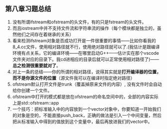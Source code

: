 ## 第八章习题总结
1. 没有所谓ifstream和ofstream的头文件，有的只是fstream的头文件。
2. 而且iostream中并不支持文件流和字符串流的操作（每个模块都是独立的，虽然他们之间存在着继承的关系）
3. 看来检测ifstream对象是否成功打开是一件很重要的事情——比如你看我的8_4.cc文件，使用相对路径就不行，使用绝对路径就可以了.(我估计是跟编译环境有点关系，它的编译环境——在哪里启动G++——估计实在那个vscode文件夹对应的目录下。我cd进相应的目录后就可以正常使用相对路径了)——**总之检测很重要就对了**。
4. 对上一条的总结——你的所谓的相对路径，说得其实就是**打开编译器的位置，而不是你源文件的位置**（源文件我可以在编译时指定绝对路径）
5. ofstream默认打开文件是trunk（覆盖掉原来文件的内容）, 没有文件时会自动给你创建一个文件。
6. ofstream中打开的模式都是放在ofstream的命名空间中的，全部的内容实际上是std::ofstream::app
7. 一个技巧：把标准输入中的内容放到一个vector对象中，你要知道一开始我们的对象是空的，不能直接push_back，正确的做法是引入一个中间变量，然后把从标准输入中得到的值放到这个变量中，最后再放进我们的vector中。